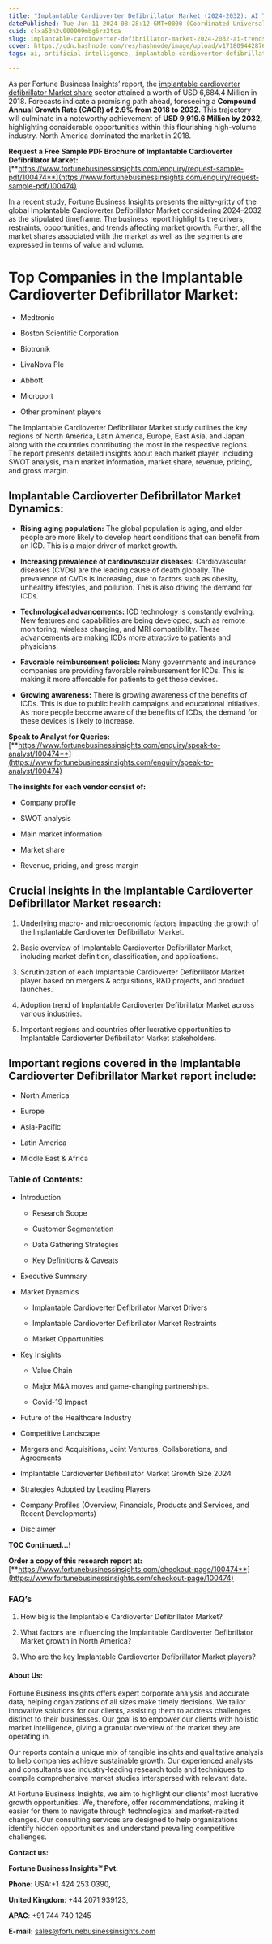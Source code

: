 ```yaml
---
title: "Implantable Cardioverter Defibrillator Market (2024-2032): AI Trends"
datePublished: Tue Jun 11 2024 08:28:12 GMT+0000 (Coordinated Universal Time)
cuid: clxa53n2v000009mbg6rz2tca
slug: implantable-cardioverter-defibrillator-market-2024-2032-ai-trends
cover: https://cdn.hashnode.com/res/hashnode/image/upload/v1718094428760/82d7c61d-1254-4b9e-87e4-b51c1f80184b.png
tags: ai, artificial-intelligence, implantable-cardioverter-defibrillator-market

---
```


As per Fortune Business Insights’ report, the [implantable cardioverter defibrillator Market share](https://www.fortunebusinessinsights.com/industry-reports/implantable-cardioverter-defibrillator-market-100474) sector attained a worth of USD 6,684.4 Million in 2018. Forecasts indicate a promising path ahead, foreseeing a **Compound Annual Growth Rate (CAGR) of 2.9% from 2018 to 2032.** This trajectory will culminate in a noteworthy achievement of **USD 9,919.6 Million by 2032,** highlighting considerable opportunities within this flourishing high-volume industry. North America dominated the market in 2018.

**Request a Free Sample PDF Brochure of Implantable Cardioverter Defibrillator Market:** [**https://www.fortunebusinessinsights.com/enquiry/request-sample-pdf/100474**](https://www.fortunebusinessinsights.com/enquiry/request-sample-pdf/100474)

In a recent study, Fortune Business Insights presents the nitty-gritty of the global Implantable Cardioverter Defibrillator Market considering 2024–2032 as the stipulated timeframe. The business report highlights the drivers, restraints, opportunities, and trends affecting market growth. Further, all the market shares associated with the market as well as the segments are expressed in terms of value and volume.

# **Top Companies in the Implantable Cardioverter Defibrillator Market:**

* Medtronic
    
* Boston Scientific Corporation
    
* Biotronik
    
* LivaNova Plc
    
* Abbott
    
* Microport
    
* Other prominent players
    

The Implantable Cardioverter Defibrillator Market study outlines the key regions of North America, Latin America, Europe, East Asia, and Japan along with the countries contributing the most in the respective regions. The report presents detailed insights about each market player, including SWOT analysis, main market information, market share, revenue, pricing, and gross margin.

## Implantable Cardioverter Defibrillator Market **Dynamics**:

* **Rising aging population:** The global population is aging, and older people are more likely to develop heart conditions that can benefit from an ICD. This is a major driver of market growth.
    
* **Increasing prevalence of cardiovascular diseases:** Cardiovascular diseases (CVDs) are the leading cause of death globally. The prevalence of CVDs is increasing, due to factors such as obesity, unhealthy lifestyles, and pollution. This is also driving the demand for ICDs.
    
* **Technological advancements:** ICD technology is constantly evolving. New features and capabilities are being developed, such as remote monitoring, wireless charging, and MRI compatibility. These advancements are making ICDs more attractive to patients and physicians.
    
* **Favorable reimbursement policies:** Many governments and insurance companies are providing favorable reimbursement for ICDs. This is making it more affordable for patients to get these devices.
    
* **Growing awareness:** There is growing awareness of the benefits of ICDs. This is due to public health campaigns and educational initiatives. As more people become aware of the benefits of ICDs, the demand for these devices is likely to increase.
    

**Speak to Analyst for Queries:** [**https://www.fortunebusinessinsights.com/enquiry/speak-to-analyst/100474**](https://www.fortunebusinessinsights.com/enquiry/speak-to-analyst/100474)

**The insights for each vendor consist of:**

* Company profile
    
* SWOT analysis
    
* Main market information
    
* Market share
    
* Revenue, pricing, and gross margin
    

## **Crucial insights in the Implantable Cardioverter Defibrillator Market research:**

1. Underlying macro- and microeconomic factors impacting the growth of the Implantable Cardioverter Defibrillator Market.
    
2. Basic overview of Implantable Cardioverter Defibrillator Market, including market definition, classification, and applications.
    
3. Scrutinization of each Implantable Cardioverter Defibrillator Market player based on mergers & acquisitions, R&D projects, and product launches.
    
4. Adoption trend of Implantable Cardioverter Defibrillator Market across various industries.
    
5. Important regions and countries offer lucrative opportunities to Implantable Cardioverter Defibrillator Market stakeholders.
    

## **Important regions covered in the Implantable Cardioverter Defibrillator Market report include:**

* North America
    
* Europe
    
* Asia-Pacific
    
* Latin America
    
* Middle East & Africa
    

### **Table of Contents:**

* Introduction
    
    * Research Scope
        
    * Customer Segmentation
        
    * Data Gathering Strategies
        
    * Key Definitions & Caveats
        
* Executive Summary
    
* Market Dynamics
    
    * Implantable Cardioverter Defibrillator Market Drivers
        
    * Implantable Cardioverter Defibrillator Market Restraints
        
    * Market Opportunities
        
* Key Insights
    
    * Value Chain
        
    * Major M&A moves and game-changing partnerships.
        
    * Covid-19 Impact
        
* Future of the Healthcare Industry
    
* Competitive Landscape
    
* Mergers and Acquisitions, Joint Ventures, Collaborations, and Agreements
    
* Implantable Cardioverter Defibrillator Market Growth Size 2024
    
* Strategies Adopted by Leading Players
    
* Company Profiles (Overview, Financials, Products and Services, and Recent Developments)
    
* Disclaimer
    

**TOC Continued…!**

**Order a copy of this research report at:** [**https://www.fortunebusinessinsights.com/checkout-page/100474**](https://www.fortunebusinessinsights.com/checkout-page/100474)

### **FAQ’s**

1. How big is the Implantable Cardioverter Defibrillator Market?
    
2. What factors are influencing the Implantable Cardioverter Defibrillator Market growth in North America?
    
3. Who are the key Implantable Cardioverter Defibrillator Market players?
    

#### **About Us:**

Fortune Business Insights offers expert corporate analysis and accurate data, helping organizations of all sizes make timely decisions. We tailor innovative solutions for our clients, assisting them to address challenges distinct to their businesses. Our goal is to empower our clients with holistic market intelligence, giving a granular overview of the market they are operating in.

Our reports contain a unique mix of tangible insights and qualitative analysis to help companies achieve sustainable growth. Our experienced analysts and consultants use industry-leading research tools and techniques to compile comprehensive market studies interspersed with relevant data.

At Fortune Business Insights, we aim to highlight our clients' most lucrative growth opportunities. We, therefore, offer recommendations, making it easier for them to navigate through technological and market-related changes. Our consulting services are designed to help organizations identify hidden opportunities and understand prevailing competitive challenges.

**Contact us:**

**Fortune Business Insights™ Pvt.**

**Phone**: USA:+1 424 253 0390,

**United Kingdom**: +44 2071 939123,

**APAC**: +91 744 740 1245

**E-mail:** [sales@fortunebusinessinsights.com](mailto:sales@fortunebusinessinsights.com)